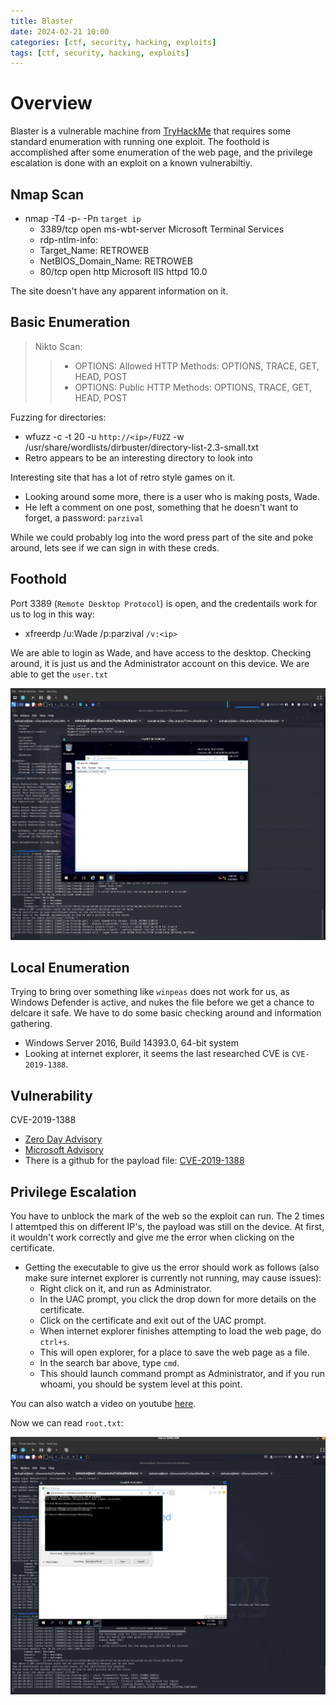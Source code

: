 ```yaml
---
title: Blaster
date: 2024-02-21 10:00
categories: [ctf, security, hacking, exploits]
tags: [ctf, security, hacking, exploits]
---
```


# Overview
Blaster is a vulnerable machine from [TryHackMe](https://tryhackme.com) that requires some standard enumeration with running one exploit. The foothold is accomplished after some enumeration of the web page, and the privilege escalation is done with an exploit on a known vulnerabiltiy. 
## Nmap Scan
* nmap -T4 -p- -Pn `target ip`
    * 3389/tcp open  ms-wbt-server Microsoft Terminal Services
    * rdp-ntlm-info:
    * Target_Name: RETROWEB
    * NetBIOS_Domain_Name: RETROWEB
    * 80/tcp open  http    Microsoft IIS httpd 10.0

The site doesn't have any apparent information on it. 

## Basic Enumeration
> Nikto Scan: 
>> * OPTIONS: Allowed HTTP Methods: OPTIONS, TRACE, GET, HEAD, POST
>> * OPTIONS: Public HTTP Methods: OPTIONS, TRACE, GET, HEAD, POST

Fuzzing for directories:
* wfuzz -c -t 20 -u `http://<ip>/FUZZ` -w /usr/share/wordlists/dirbuster/directory-list-2.3-small.txt
* Retro appears to be an interesting directory to look into

Interesting site that has a lot of retro style games on it.
* Looking around some more, there is a user who is making posts, Wade.
* He left a comment on one post, something that he doesn't want to forget, a password: `parzival`

While we could probably log into the word press part of the site and poke around, lets see if we can sign in with these creds. 

## Foothold
Port 3389 (`Remote Desktop Protocol`) is open, and the credentails work for us to log in this way:
* xfreerdp /u:Wade /p:parzival `/v:<ip>`

We are able to login as Wade, and have access to the desktop. Checking around, it is just us and the Administrator account on this device. We are able to get the `user.txt`

![User](https://github.com/Dathalind/dathalind.github.io/blob/main/assets/img/blaster/Blaster_User.png?raw=true)
## Local Enumeration
Trying to bring over something like `winpeas` does not work for us, as Windows Defender is active, and nukes the file before we get a chance to delcare it safe. We have to do some basic checking around and information gathering.

* Windows Server 2016, Build 14393.0, 64-bit system
* Looking at internet explorer, it seems the last researched CVE is `CVE-2019-1388`.

## Vulnerability
CVE-2019-1388
* [Zero Day Advisory](https://www.zerodayinitiative.com/advisories/ZDI-19-975/)
* [Microsoft Advisory](https://msrc.microsoft.com/update-guide/en-US/advisory/CVE-2019-1388)
*   There is a github for the payload file: [CVE-2019-1388](https://github.com/suprise4u/CVE-2019-1388)

## Privilege Escalation
You have to unblock the mark of the web so the exploit can run. The 2 times I attemtped this on different IP's, the payload was still on the device. At first, it wouldn't work correctly and give me the error when clicking on the certificate. 

* Getting the executable to give us the error should work as follows (also make sure internet explorer is currently not running, may cause issues):
    * Right click on it, and run as Administrator.
    * In the UAC prompt, you click the drop down for more details on the certificate. 
    * Click on the certificate and exit out of the UAC prompt.
    * When internet explorer finishes attempting to load the web page, do `ctrl+s`.
    * This will open explorer, for a place to save the web page as a file. 
    * In the search bar above, type `cmd`.
    * This should launch command prompt as Administrator, and if you run whoami, you should be system level at this point. 

You can also watch a video on youtube [here](https://www.youtube.com/watch?v=3BQKpPNlTSo).

Now we can read `root.txt`:

![Root](https://github.com/Dathalind/dathalind.github.io/blob/main/assets/img/blaster/Blaster_Root.png?raw=true) 
